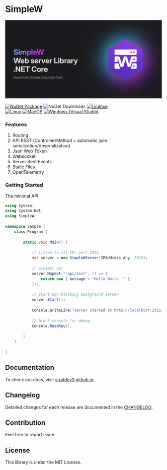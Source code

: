 # SimpleW

[![website](https://raw.githubusercontent.com/stratdev3/SimpleW/refs/heads/master/documentation/docs/public/simplew-og.png)](https://stratdev3.github.io/SimpleW)

[![NuGet Package](https://img.shields.io/nuget/v/SimpleW)](https://www.nuget.org/packages/SimpleW)
![NuGet Downloads](https://img.shields.io/nuget/dt/SimpleW)
[![License](https://img.shields.io/badge/License-MIT-green.svg)](licence)
<br/>
[![Linux](https://github.com/stratdev3/SimpleW/actions/workflows/build-linux.yml/badge.svg)](https://github.com/stratdev3/SimpleW/actions/workflows/build-linux.yml)
[![MacOS](https://github.com/stratdev3/SimpleW/actions/workflows/build-macos.yml/badge.svg)](https://github.com/stratdev3/SimpleW/actions/workflows/build-macos.yml)
[![Windows (Visual Studio)](https://github.com/stratdev3/SimpleW/actions/workflows/build-windows.yml/badge.svg)](https://github.com/stratdev3/SimpleW/actions/workflows/build-windows.yml)

### Features

1. Routing
2. API REST (Controller/Method + automatic json serialization/deserialization)
3. Json Web Token
4. Websocket
5. Server Sent Events
6. Static Files
7. OpenTelemetry

### Getting Started

The minimal API

```cs
using System;
using System.Net;
using SimpleW;

namespace Sample {
    class Program {

        static void Main() {

            // listen to all IPs port 2015
            var server = new SimpleWServer(IPAddress.Any, 2015);

            // minimal api
            server.MapGet("/api/test", () => {
                return new { message = "Hello World !" };
            });

            // start non blocking background server
            server.Start();

            Console.WriteLine("server started at http://localhost:2015/");

            // block console for debug
            Console.ReadKey();

        }
    }

}
```

## Documentation

To check out docs, visit [stratdev3.github.io](https://stratdev3.github.io/SimpleW).

## Changelog

Detailed changes for each release are documented in the [CHANGELOG](https://github.com/stratdev3/SimpleW/blob/master/release.md).

## Contribution

Feel free to report issue.

## License
This library is under the MIT License.